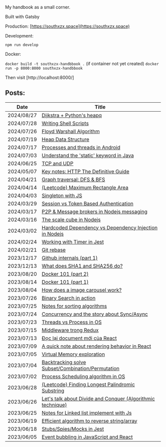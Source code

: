 My handbook as a small corner.

Built with Gatsby

Production: [https://southxzx.space](https://southxzx.space)

Development:

`npm run develop`

Docker:

`docker build -t southxzx-handbbook .` (if container not yet created)
`docker run -p 8000:8000 southxzx-handbbook`

Then visit [http://localhost:8000/]


## Posts:

| Date       | Title                                                    |
|------------|----------------------------------------------------------|
| 2024/08/27 | [Dijkstra + Python's heapq](/_posts/everyday/2024-08/27-dijkstra-python-heapq.md) |
| 2024/07/28 | [Writing Shell Scripts](/_posts/everyday/2024-07-28-writing-shell-scripts.md) |
| 2024/07/26 | [Floyd Warshall Algorithm](/_posts/everyday/2024-07-26-floyd-warshall-algorithm.md) |
| 2024/07/19 | [Heap Data Structure](/_posts/everyday/2024-07-19-heap-data-structure.md) |
| 2024/07/17 | [Processes and threads in Android](/_posts/everyday/2024-07-17-processes-and-threads-in-android.md) |
| 2024/07/03 | [Understand the 'static' keyword in Java](/_posts/everyday/2024-07-03-understand-the-static-keyword-in-java.md) |
| 2024/06/25 | [TCP and UDP](/_posts/everyday/2024-06-25-tcp-and-udp.md) |
| 2024/05/07 | [Key notes: HTTP The Definitive Guide](/_posts/everyday/2024-05-07-key-notes-http-the-definitive-guide.md) |
| 2024/04/21 | [Graph traversal: DFS & BFS](/_posts/everyday/2024-04-21-graph-traversal-dfs-bfs.md) |
| 2024/04/14 | [(Leetcode) Maximum Rectangle Area](/_posts/everyday/2024-04-14-leetcode-maximum-rectangle-area.md) |
| 2024/04/03 | [Singleton with JS](/_posts/everyday/2024-04-03-singleton-with-js.md) |
| 2024/03/29 | [Session vs Token Based Authentication](/_posts/everyday/2024-03-29-session-vs-token-based-authentication.md) |
| 2024/03/17 | [P2P & Message brokers in Nodejs messaging](_posts/everyday/2024-03-17-p2p-message-brokers-in-nodejs-messaging.md) |
| 2024/03/16 | [The scale cube in Nodejs](_posts/everyday/2024-03-16-the-scale-cube-in-nodejs.md) |
| 2024/03/02 | [Hardcoded Dependency vs Dependency Injection in Nodejs](_posts/everyday/2024-03-02-hardcoded-dependency-vs-dependency-injection-in-nodejs.md) |
| 2024/02/24 | [Working with Timer in Jest](_posts/everyday/2024-02-24-working-with-timer-in-jest.md) |
| 2024/02/21 | [Git rebase](/_posts/everyday/2024-02-21-git-rebase.md) |
| 2023/12/17 | [Github internals (part 1)](/_posts/everyday/2023-12-17-github-internals-part-1.md) |
| 2023/12/13 | [What does SHA1 and SHA256 do?](/_posts/everyday/2023-12-13-what-does-sha1-and-sha256-do.md) |
| 2023/08/20 | [Docker 101 (part 2)](/_posts/everyday/2023-08-20-docker-101-part-2.md) |
| 2023/08/14 | [Docker 101 (part 1)](/_posts/everyday/2023-08-14-docker-101-part-1.md) |
| 2023/08/04 | [How does a image carousel work?](/_posts/everyday/2023-08-04-how-does-a-image-carousel-work.md) |
| 2023/07/26 | [Binary Search in action](/_posts/everyday/2023-07-26-binary-search-in-action.md) |
| 2023/07/25 | [Notes for sorting algorithms](/_posts/everyday/2023-07-25-notes-for-sorting-algorithms.md) |
| 2023/07/24 | [Concurrency and the story about Sync/Async](/_posts/everyday/2023-07-24-concurrency-and-the-story-about-sync-async.md) |
| 2023/07/23 | [Threads vs Process in OS](/_posts/everyday/2023-07-23-threads-vs-process-in-os.md) |
| 2023/07/15 | [Middleware trong Redux](/_posts/everyday/2023-07-15-middleware-trong-redux.md) |
| 2023/07/13 | [Đọc lại document mới của React](/_posts/everyday/2023-07-13-doc-lai-document-moi-cua-react.md) |
| 2023/07/09 | [A quick note about rendering behavior in React](/_posts/everyday/2023-07-09-a-quick-note-about-rendering-behavior-in-react.md) |
| 2023/07/05 | [Virtual Memory exploration](/_posts/everyday/2023-07-05-virtual-memory-exploration.md) |
| 2023/07/04 | [Backtracking solve Subset/Combination/Permutation](/_posts/everyday/2023-07-04-backtracking-solve-subset-combination-permutation.md) |
| 2023/07/02 | [Process Scheduling algorithm in OS](/_posts/everyday/2023-07-02-process-scheduling-algorithm-in-os.md) |
| 2023/06/28 | [(Leetcode) Finding Longest Palindromic Substring](/_posts/everyday/2023-06-28-finding-longest-palindromic-substring.md) |
| 2023/06/26 | [Let's talk about Divide and Conquer (Algorithmic technique)](/_posts/everyday/2023-06-26-lets-talk-about-divide-and-conquer-algorithmic-technique.md) |
| 2023/06/25 | [Notes for Linked list implement with Js](/_posts/everyday/2023-06-25-notes-for-linked-list-implement-with-js.md) |
| 2023/06/19 | [Efficient algorithm to reverse string/array](/_posts/everyday/2023-06-19-efficient-algorithm-to-reverse-string-array.md) |
| 2023/06/18 | [Stubs/Spies/Mocks in Jest](/_posts/everyday/2023-06-18-stubs-spies-mocks-in-jest.md) |
| 2023/06/05 | [Event bubbling in JavaScript and React](/_posts/everyday/2023-06-05-event-bubbling-in-javascript-and-react.md) |



